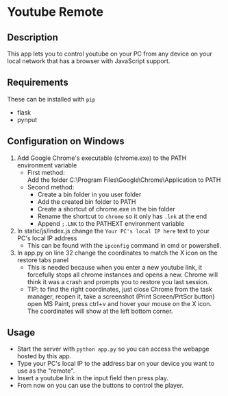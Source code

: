 # Youtube Remote

## Description 

This app lets you to control youtube on your PC from any device on your local network that has a browser with JavaScript support.

## Requirements

These can be installed with `pip`

- flask
- pynput

## Configuration on Windows

1. Add Google Chrome's executable (chrome.exe) to the PATH environment variable
    - First method:  
        Add the folder C:\Program Files\Google\Chrome\Application to PATH
    - Second method:
        - Create a bin folder in you user folder
        - Add the created bin folder to PATH
        - Create a shortcut of chrome.exe in the bin folder
        - Rename the shortcut to `chrome` so it only has `.lnk` at the end
        - Append `;.LNK` to the PATHEXT environment variable
2. In static/js/index.js change the `Your PC's local IP here` text to your PC's local IP address
    - This can be found with the `ipconfig` command in cmd or powershell.
3. In app.py on line 32 change the coordinates to match the X icon on the restore tabs panel
    - This is needed because when you enter a new youtube link, it forcefully stops all chrome instances and opens a new. Chrome will think it was a crash and prompts you to restore you last session.
    - TIP: to find the right coordinates, just close Chrome from the task manager, reopen it, take a screenshot (Print Screen/PrtScr button) open MS Paint, press ctrl+v and hover your mouse on the X icon. The coordinates will show at the left bottom corner.

## Usage

- Start the server with `python app.py` so you can access the webapge hosted by this app.
- Type your PC's local IP to the address bar on your device you want to use as the "remote".
- Insert a youtube link in the input field then press play.
- From now on you can use the buttons to control the player.




